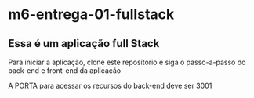 # m6-entrega-01-fullstack

<h2>Essa é um aplicação full Stack</h2>
<p>Para iniciar a aplicação, clone este repositório e siga o passo-a-passo do back-end e front-end da aplicação</p>
<p>A PORTA para acessar os recursos do back-end deve ser 3001</p>

